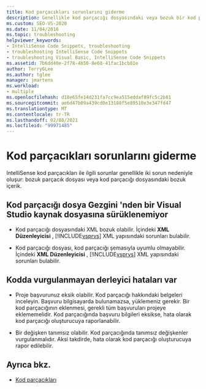 ```yaml
---
title: Kod parçacıkları sorunlarını giderme
description: Genellikle kod parçacığı dosyasındaki veya bozuk bir kod parçacığı dosyasındaki hatalı içeriğin neden olduğu IntelliSense kod parçacıkları ile ilgili sorunların nasıl giderileceği hakkında bilgi edinin.
ms.custom: SEO-VS-2020
ms.date: 11/04/2016
ms.topic: troubleshooting
helpviewer_keywords:
- IntelliSense Code Snippets, troubleshooting
- troubleshooting IntelliSense Code Snippets
- troubleshooting Visual Basic, IntelliSense Code Snippets
ms.assetid: 7b6dd40e-2f78-4b50-8e68-41fac1bcb81e
author: TerryGLee
ms.author: tglee
manager: jmartens
ms.workload:
- multiple
ms.openlocfilehash: d18e65fe14d231fa7cc9ea515eddaf89fc5c2b81
ms.sourcegitcommit: ae6d47b09a439cd0e13180f5e89510e3e347fd47
ms.translationtype: MT
ms.contentlocale: tr-TR
ms.lasthandoff: 02/08/2021
ms.locfileid: "99971485"
---
```

# <a name="troubleshoot-snippets"></a>Kod parçacıkları sorunlarını giderme

IntelliSense kod parçacıkları ile ilgili sorunlar genellikle iki sorun nedeniyle oluşur: bozuk parçacık dosyası veya kod parçacığı dosyasındaki bozuk içerik.

## <a name="the-snippet-cannot-be-dragged-from-file-explorer-to-a-visual-studio-source-file"></a>Kod parçacığı dosya Gezgini 'nden bir Visual Studio kaynak dosyasına sürüklenemiyor

- Kod parçacığı dosyasındaki XML bozuk olabilir. İçindeki **XML Düzenleyicisi** , [!INCLUDE[vsprvs](../code-quality/includes/vsprvs_md.md)] XML yapısındaki sorunları bulabilir.

- Kod parçacığı dosyası, kod parçacığı şemasıyla uyumlu olmayabilir. İçindeki **XML Düzenleyicisi** , [!INCLUDE[vsprvs](../code-quality/includes/vsprvs_md.md)] XML yapısındaki sorunları bulabilir.

## <a name="the-code-has-compiler-errors-that-are-not-highlighted"></a>Kodda vurgulanmayan derleyici hataları var

- Proje başvurunuz eksik olabilir. Kod parçacığı hakkındaki belgeleri inceleyin. Başvuru bilgisayarda bulunamazsa, yüklemeniz gerekir. Bir kod parçacığının eklenmesi, gerekli tüm başvuruları projeye eklememelidir. Kod parçacığında başvuru bilgileri eksikse, hata olarak kod parçacığı oluşturucuya raporlanabilir.

- Bir değişken tanımsız olabilir. Kod parçacığında tanımsız değişkenler vurgulanmalıdır. Aksi takdirde, hata olarak kod parçacığı oluşturucuya rapor edilebilir.

## <a name="see-also"></a>Ayrıca bkz.

- [Kod parçacıkları](../ide/code-snippets.md)
